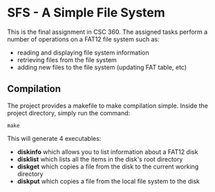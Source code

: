 # SFS - A Simple File System

This is the final assignment in CSC 360. The assigned tasks perform a number
of operations on a FAT12 file system such as:
- reading and displaying file system information
- retrieving files from the file system
- adding new files to the file system (updating FAT table, etc)

## Compilation

The project provides a makefile to make compilation simple. Inside the project
directory, simply run the command:

  `make`

This will generate 4 executables:
- **diskinfo** which allows you to list information about a FAT12 disk
- **disklist** which lists all the items in the disk's root directory
- **diskget** which copies a file from the disk to the current working directory
- **diskput** which copies a file from the local file system to the disk
